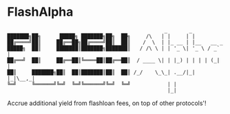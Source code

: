 # FlashAlpha
                                                       _       _           
    ███████╗██╗      █████╗ ███████╗██╗  ██╗     /\   | |     | |          
    ██╔════╝██║     ██╔══██╗██╔════╝██║  ██║    /  \  | |_ __ | |__   __ _ 
    █████╗  ██║     ███████║███████╗███████║   / /\ \ | | '_ \| '_ \ / _` |
    ██╔══╝  ██║     ██╔══██║╚════██║██╔══██║  / ____ \| | |_) | | | | (_| |
    ██║     ███████╗██║  ██║███████║██║  ██║ /_/    \_\_| .__/|_| |_|\__,_|
    ╚═╝     ╚══════╝╚═╝  ╚═╝╚══════╝╚═╝  ╚═╝            | |                
                                                        |_|               


Accrue additional yield from flashloan fees, on top of other protocols'!